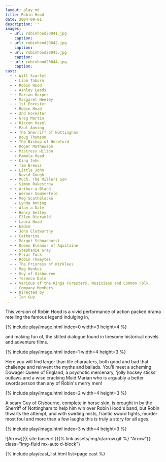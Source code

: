 ```yaml
---
layout: play_md
title: Robin Hood
date: 2004-09-01
description: ''
images:
  - url: robinhood20041.jpg
    caption:
  - url: robinhood20042.jpg
    caption:
  - url: robinhood20043.jpg
    caption:
  - url: robinhood20044.jpg
    caption:
cast:
  - - Will Scarlet
    - Liam Taborn
  - - Robin Hood
    - Ashley Leeds
  - - Marian Harper
    - Margaret Heeley
  - - 1st Forester
    - Robin Hoad
  - - 2nd Forester
    - Greg Martin
  - - Riccon Hazel
    - Paul Anning
  - - The Sherriff of Nottingham
    - Doug Thomson
  - - The Bishop of Hereford
    - Roger Mathewson
  - - Mistress Hilton
    - Pamela Hoad
  - - King John
    - Tim Brewis
  - - Little John
    - David Gough
  - - Much, The Millers Son
    - Simon Rakestrow
  - - Arthur-a-Bland
    - Werner Sommerfeld
  - - Meg Scathelocke
    - Lynda Anning
  - - Alan-a-Dale
    - Henry Selley
  - - Ellen Dierwold
    - Laura Hoad
  - - Eadom
    - John Clotworthy
  - - Catherine
    - Margot Schnadhorst
  - - Queen Eleanor of Aquitaine
    - Stephanie Gray
  - - Friar Tuck
    - Robin Thwaytes
  - - The Prioress of Kirklees
    - Meg Henkus
  - - Guy of Gisbourne
    - Terence Dale
  - - Various of the Kings Foresters, Musicians and Common Folk
    - Company Members
  - - Directed by
    - Ian Guy
---
```


This version of Robin Hood is a vivid performance of  action packed drama retelling the famous legend indulging in,

{% include play/image.html index=0 width=3 height=4 %}

and making fun of, the stilted dialogue found in tiresome historical novels and adventure films.

{% include play/image.html index=1 width=4 height=3 %}

Here you will find larger than life characters, both good and bad that challenge and reinvent the myths and ballads. You'll meet a scheming Dowager Queen of England, a psychotic mercenary, 'jolly hockey sticks' outlaws and a wise cracking Maid Marian who is arguably a better swordsperson than any of Robin's merry men!

{% include play/image.html index=2 width=4 height=3 %}

A scary Guy of Gisbourne, complete in horse skin,  is brought in by the Sherriff of Nottingham to help him win over Robin Hood's band, but Robin thwarts the attempt, and with swirling mists, frantic sword fights, murder most foul and more than a few laughs this is truly a story for all ages.

{% include play/image.html index=3 width=4 height=3 %}

![Arrow]({{ site.baseurl }}{% link assets/img/o/arrow.gif %} "Arrow"){: class="img-fluid mx-auto d-block"}

{% include play/cast_list.html list=page.cast %}
